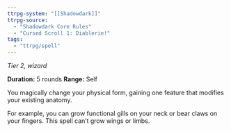 ```yaml
---
ttrpg-system: "[[Shadowdark]]"
ttrpg-source: 
  - "Shadowdark Core Rules"
  - "Cursed Scroll 1: Diablerie!"
tags:
  - "ttrpg/spell"
---
```

*Tier 2, wizard*

**Duration:** 5 rounds
**Range:** Self

You magically change your physical form, gaining one feature that modifies your existing anatomy.

For example, you can grow functional gills on your neck or bear claws on your fingers. This spell can’t grow wings or limbs.

